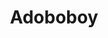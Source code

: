 ---
layout: author
title: "Adoboboy"
categories: authors
role: Adoboboy
image: https://i.imgur.com/LkisuWn.png
comments: true
twitch: https://www.twitch.tv/adoboboy
about: "Long live REZ!"
accomplishments: "Duel Links - DLPR Rank 17, Rank 5th NA / 28th Global KC Cup Feb 2018, Several Tops (MCS, DLPT, DLCS, DLO, JayCup, Etc.), Most Recent Top: 3rd JayCup V 03/31/2018

Diablo 3 - Top 20 Solo Barbarian Seasons 3-7, Top 10 4-Player Seasons 3-5, Pre-nerf Vanilla Inferno Clear"
---